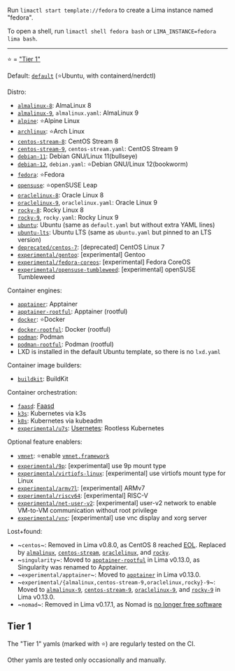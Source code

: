 Run `limactl start template://fedora` to create a Lima instance named "fedora".

To open a shell, run `limactl shell fedora bash` or `LIMA_INSTANCE=fedora lima bash`.

- - -

⭐ = ["Tier 1"](#tier-1)

Default: [`default`](./default.yaml) (⭐Ubuntu, with containerd/nerdctl)

Distro:
- [`almalinux-8`](./almalinux-8.yaml): AlmaLinux 8
- [`almalinux-9`](./almalinux-9.yaml), `almalinux.yaml`: AlmaLinux 9
- [`alpine`](./alpine.yaml): ⭐Alpine Linux
- [`archlinux`](./archlinux.yaml): ⭐Arch Linux
- [`centos-stream-8`](./centos-stream-8.yaml): CentOS Stream 8
- [`centos-stream-9`](./centos-stream-9.yaml), `centos-stream.yaml`: CentOS Stream 9
- [`debian-11`](./debian-11.yaml): Debian GNU/Linux 11(bullseye)
- [`debian-12`](./debian-12.yaml), `debian.yaml`: ⭐Debian GNU/Linux 12(bookworm)
- [`fedora`](./fedora.yaml): ⭐Fedora
- [`opensuse`](./opensuse.yaml): ⭐openSUSE Leap
- [`oraclelinux-8`](./oraclelinux-8.yaml): Oracle Linux 8
- [`oraclelinux-9`](./oraclelinux-9.yaml), `oraclelinux.yaml`: Oracle Linux 9
- [`rocky-8`](./rocky-8.yaml): Rocky Linux 8
- [`rocky-9`](./rocky-9.yaml), `rocky.yaml`: Rocky Linux 9
- [`ubuntu`](./ubuntu.yaml): Ubuntu (same as `default.yaml` but without extra YAML lines)
- [`ubuntu-lts`](./ubuntu-lts.yaml): Ubuntu LTS (same as `ubuntu.yaml` but pinned to an LTS version)
- [`deprecated/centos-7`](./deprecated/centos-7.yaml): [deprecated] CentOS Linux 7
- [`experimental/gentoo`](./experimental/gentoo.yaml): [experimental] Gentoo
- [`experimental/fedora-coreos`](./experimental/fedora-coreos.yaml): [experimental] Fedora CoreOS
- [`experimental/opensuse-tumbleweed`](./experimental/opensuse-tumbleweed.yaml): [experimental] openSUSE Tumbleweed

Container engines:
- [`apptainer`](./apptainer.yaml): Apptainer
- [`apptainer-rootful`](./apptainer-rootful.yaml): Apptainer (rootful)
- [`docker`](./docker.yaml): ⭐Docker
- [`docker-rootful`](./docker-rootful.yaml): Docker (rootful)
- [`podman`](./podman.yaml): Podman
- [`podman-rootful`](./podman-rootful.yaml): Podman (rootful)
- LXD is installed in the default Ubuntu template, so there is no `lxd.yaml`

Container image builders:
- [`buildkit`](./buildkit.yaml): BuildKit

Container orchestration:
- [`faasd`](./faasd.yaml): [Faasd](https://docs.openfaas.com/deployment/faasd/)
- [`k3s`](./k3s.yaml): Kubernetes via k3s
- [`k8s`](./k8s.yaml): Kubernetes via kubeadm
- [`experimental/u7s`](./experimental/u7s.yaml): [Usernetes](https://github.com/rootless-containers/usernetes): Rootless Kubernetes

Optional feature enablers:
- [`vmnet`](./vmnet.yaml): ⭐enable [`vmnet.framework`](../docs/network.md)
- [`experimental/9p`](./experimental/9p.yaml): [experimental] use 9p mount type
- [`experimental/virtiofs-linux`](./experimental/9p.yaml): [experimental] use virtiofs mount type for Linux
- [`experimental/armv7l`](./experimental/armv7l.yaml): [experimental] ARMv7
- [`experimental/riscv64`](./experimental/riscv64.yaml): [experimental] RISC-V
- [`experimental/net-user-v2`](./experimental/net-user-v2.yaml): [experimental] user-v2 network
  to enable VM-to-VM communication without root privilege
- [`experimental/vnc`](./experimental/vnc.yaml): [experimental] use vnc display and xorg server

Lost+found:
- ~`centos`~: Removed in Lima v0.8.0, as CentOS 8 reached [EOL](https://www.centos.org/centos-linux-eol/).
  Replaced by [`almalinux`](./almalinux.yaml), [`centos-stream`](./centos-stream.yaml), [`oraclelinux`](./oraclelinux.yaml),
  and [`rocky`](./rocky.yaml).
- ~`singularity`~: Moved to [`apptainer-rootful`](./apptainer-rootful.yaml) in Lima v0.13.0, as Singularity was renamed to Apptainer.
- ~`experimental/apptainer`~: Moved to [`apptainer`](./apptainer.yaml) in Lima v0.13.0.
- ~`experimental/{almalinux,centos-stream-9,oraclelinux,rocky}-9`~: Moved to [`almalinux-9`](./almalinux-9.yaml), [`centos-stream-9`](./centos-stream-9.yaml),
  [`oraclelinux-9`](./oraclelinux-9.yaml), and [`rocky-9`](./rocky-9.yaml) in Lima v0.13.0.
- ~`nomad`~: Removed in Lima v0.17.1, as Nomad is [no longer free software](https://github.com/hashicorp/nomad/commit/b3e30b1dfa185d9437a25830522da47b91f78816)

## Tier 1

The "Tier 1" yamls (marked with ⭐) are regularly tested on the CI.

Other yamls are tested only occasionally and manually.
